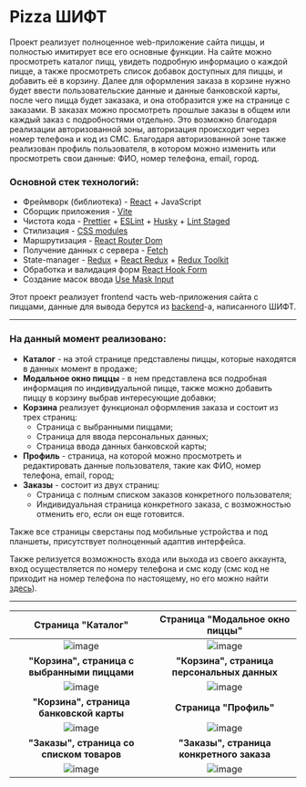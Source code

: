 # Pizza ШИФТ
Проект реализует полноценное web-приложение сайта пиццы, и полностью имитирует все его основные функции. На сайте можно просмотреть каталог пицц, увидеть подробную информацио о каждой пицце, а также просмотреть список добавок доступных для пиццы, и добавить её в корзину. Далее для оформления заказа в корзине нужно будет ввести пользовательские данные и данные банковской карты, после чего пицца будет заказака, и она  отобразится уже на странице с заказами. В заказах можно просмотреть прошлые заказы в общем или каждый заказ с подробностями отдельно. Это возможно благодаря реализации авторизованной зоны, авторизация происходит через номер телефона и код из СМС. Благодаря авторизованной зоне также реализован профиль пользователя, в котором можно изменить или просмотреть свои данные: ФИО, номер телефона, email, город.

### Основной стек технологий:
* Фреймворк (библиотека) - [React](https://react.dev/) + JavaScript
* Сборщик приложения - [Vite](https://vitejs.dev/)
* Чистота кода - [Prettier](https://prettier.io/) + [ESLint](https://eslint.org/) + [Husky](https://www.npmjs.com/package/husky) + [Lint Staged](https://www.npmjs.com/package/lint-staged)
* Стилизация - [CSS modules](https://create-react-app.dev/docs/adding-a-css-modules-stylesheet/)
* Маршрутизация - [React Router Dom](https://reactrouter.com/en/main)
* Получение данных с сервера - [Fetch](https://learn.javascript.ru/fetch)
* State-manager - [Redux](https://redux.js.org/) + [React Redux](https://react-redux.js.org/) + [Redux Toolkit](https://redux-toolkit.js.org/)
* Обработка и валидация форм [React Hook Form](https://react-hook-form.com/)
* Создание масок ввода [Use Mask Input](https://www.npmjs.com/package/use-mask-input)

Этот проект реализует frontend часть web-приложения сайта с пиццами, данные для вывода берутся из [backend](https://shift-backend.onrender.com/api#/)-а, написанного ШИФТ.

___
### На данный момент реализовано:
* **Каталог** - на этой странице представлены пиццы, которые находятся в данных момент в продаже;
* **Модальное окно пиццы** - в нем представлена вся подробная информация по индивидуальной пицце, также можно добавить пиццу в корзину выбрав интересующие добавки;
* **Корзина** реализует функционал оформления заказа и состоит из трех страниц:
  * Страница с выбранными пиццами;
  * Страница для ввода персональных данных;
  * Страница ввода данных банковской карты;
* **Профиль** - страница, на которой можно просмотреть и редактировать данные пользователя, такие как ФИО, номер телефона, email, город;
* **Заказы** - состоит из двух страниц:
  * Страница с полным списком заказов конкретного пользователя;
  * Индивидуальная страница конкретного заказа, с возможностью отменить его, если он еще готовится.

Также все страницы сверстаны под мобильные устройства и под планшеты, присутствует полноценный адаптив интерфейса.

Также релизуется возможность входа или выхода из своего аккаунта, вход осуществляется по номеру телефона и смс коду (смс код не приходит на номер телефона по настоящему, но его можно найти [здесь](https://shift-backend.onrender.com/otps)).
___

|                                    Страница "Каталог"                                     |                              Страница "Модальное окно пиццы"                              |
| :---------------------------------------------------------------------------------------: | :---------------------------------------------------------------------------------------: |
| ![image](https://github.com/user-attachments/assets/ffe6290f-e0b4-44b5-b82f-89fe397a3198) | ![image](https://github.com/user-attachments/assets/f01ecbe8-3a62-4d9b-9c22-ca5c49e02831) |
|                       **"Корзина", страница с выбранными пиццами**                        |                        **"Корзина", страница персональных данных**                        |
| ![image](https://github.com/user-attachments/assets/e46a4a5b-2624-4ad8-9701-9617e4327a4c) | ![image](https://github.com/user-attachments/assets/84bc042c-a865-4f06-bbed-7ae8aa000e97) |
|                         **"Корзина", страница банковской карты**                          |                                  **Страница "Профиль"**                                   |
| ![image](https://github.com/user-attachments/assets/4d5efe5a-6bca-44fd-a65b-559137e0d8d7) | ![image](https://github.com/user-attachments/assets/794a084e-4a79-4e98-a676-3bf41ae0b699) |
|                         **"Заказы", страница со списком товаров**                         |                         **"Заказы", страница конкретного заказа**                         |
| ![image](https://github.com/user-attachments/assets/af0409c8-d96b-4547-8713-a9d6b9bcff18) | ![image](https://github.com/user-attachments/assets/1f1dda4e-3569-4cc8-8154-45b389fb0b21) |
